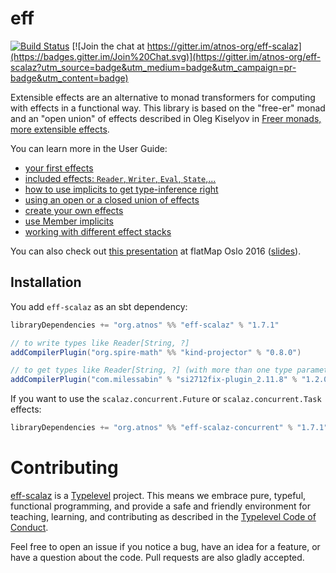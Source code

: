 # eff

[![Build Status](https://travis-ci.org/atnos-org/eff-scalaz.png?branch=master)](https://travis-ci.org/atnos-org/eff-scalaz)
[![Join the chat at https://gitter.im/atnos-org/eff-scalaz](https://badges.gitter.im/Join%20Chat.svg)](https://gitter.im/atnos-org/eff-scalaz?utm_source=badge&utm_medium=badge&utm_campaign=pr-badge&utm_content=badge)

Extensible effects are an alternative to monad transformers for computing with effects in a functional way.
This library is based on the "free-er" monad and an "open union" of effects described in
Oleg Kiselyov in [Freer monads, more extensible effects](http://okmij.org/ftp/Haskell/extensible/more.pdf).

You can learn more in the User Guide:

 - [your first effects](http://atnos-org.github.io/eff-scalaz/org.atnos.site.Introduction.html)
 - [included effects: `Reader`, `Writer`, `Eval`, `State`,...](http://atnos-org.github.io/eff-scalaz/org.atnos.site.OutOfTheBox.html)
 - [how to use implicits to get type-inference right](http://atnos-org.github.io/eff-scalaz/org.atnos.site.Implicits.html)
 - [using an open or a closed union of effects](http://atnos-org.github.io/eff-scalaz/org.atnos.site.OpenClosed.html)
 - [create your own effects](http://atnos-org.github.io/eff-scalaz/org.atnos.site.CreateEffects.html)
 - [use Member implicits](http://atnos-org.github.io/eff-scalaz/org.atnos.site.Implicits.html)
 - [working with different effect stacks](http://atnos-org.github.io/eff-scalaz/org.atnos.site.TransformStack.html)

You can also check out [this presentation](http://bit.ly/eff_flatmap_2016) at flatMap Oslo 2016 ([slides](http://www.slideshare.net/etorreborre/the-eff-monad-one-monad-to-rule-them-all)).

## Installation

You add `eff-scalaz` as an sbt dependency:
```scala
libraryDependencies += "org.atnos" %% "eff-scalaz" % "1.7.1"

// to write types like Reader[String, ?]
addCompilerPlugin("org.spire-math" %% "kind-projector" % "0.8.0")

// to get types like Reader[String, ?] (with more than one type parameter) correctly inferred
addCompilerPlugin("com.milessabin" % "si2712fix-plugin_2.11.8" % "1.2.0")
```

If you want to use the `scalaz.concurrent.Future` or `scalaz.concurrent.Task` effects:
```scala
libraryDependencies += "org.atnos" %% "eff-scalaz-concurrent" % "1.7.1"
```

# Contributing

[eff-scalaz](https://github.com/atnos-org/eff-scalaz/) is a [Typelevel](http://typelevel.org) project. This means we embrace pure, typeful, functional programming,
and provide a safe and friendly environment for teaching, learning, and contributing as described in the [Typelevel Code of Conduct](http://typelevel.org/conduct.html).

Feel free to open an issue if you notice a bug, have an idea for a feature, or have a question about the code. Pull requests are also gladly accepted.
